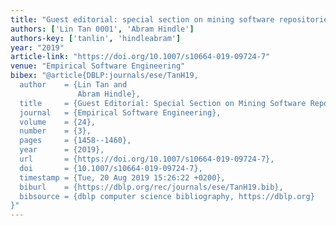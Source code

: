 ```yaml
---
title: "Guest editorial: special section on mining software repositories"
authors: ['Lin Tan 0001', 'Abram Hindle']
authors-key: ['tanlin', 'hindleabram']
year: "2019"
article-link: "https://doi.org/10.1007/s10664-019-09724-7"
venue: "Empirical Software Engineering"
bibex: "@article{DBLP:journals/ese/TanH19,
  author    = {Lin Tan and
               Abram Hindle},
  title     = {Guest Editorial: Special Section on Mining Software Repositories},
  journal   = {Empirical Software Engineering},
  volume    = {24},
  number    = {3},
  pages     = {1458--1460},
  year      = {2019},
  url       = {https://doi.org/10.1007/s10664-019-09724-7},
  doi       = {10.1007/s10664-019-09724-7},
  timestamp = {Tue, 20 Aug 2019 15:26:22 +0200},
  biburl    = {https://dblp.org/rec/journals/ese/TanH19.bib},
  bibsource = {dblp computer science bibliography, https://dblp.org}
}"
---
```

